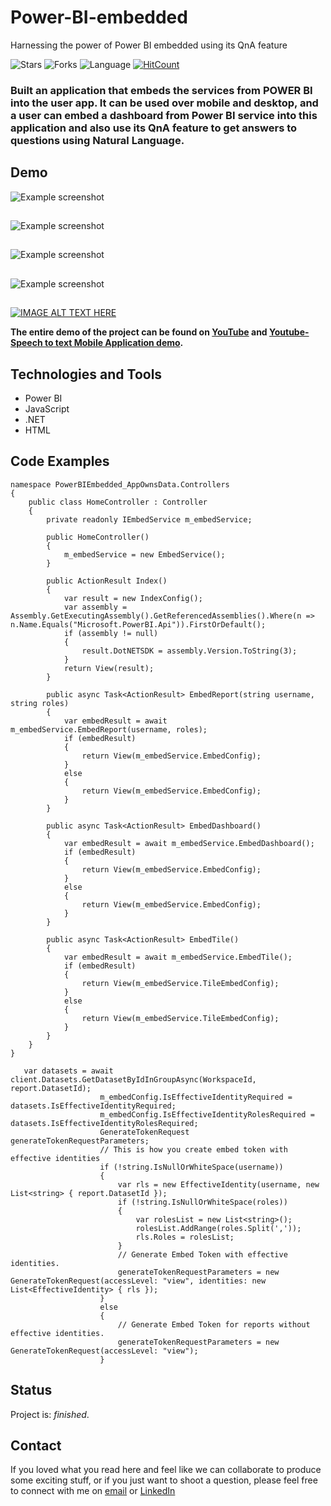 # Power-BI-embedded
Harnessing the power of Power BI embedded using its QnA feature

![Stars](https://img.shields.io/github/stars/ashish1993utd/Embedding-Power-BI-into-Mobile-Application.svg?style=social)
![Forks](https://img.shields.io/github/forks/ashish1993utd/Embedding-Power-BI-into-Mobile-Application.svg?style=social)
![Language](https://img.shields.io/github/languages/top/ashish1993utd/Embedding-Power-BI-into-Mobile-Application.svg)
[![HitCount](http://hits.dwyl.io/ashish1993utd/Embedding-Power-BI-into-Mobile-Application.svg)](http://hits.dwyl.io/ashish1993utd/Embedding-Power-BI-into-Mobile-Application)

### Built an application that embeds the services from POWER BI into the user app. It can be used over mobile and desktop, and a user can embed a dashboard from Power BI service into this application and also use its QnA feature to get answers to questions using Natural Language.

## Demo
![Example screenshot](./packages/4.gif)
##
![Example screenshot](./packages/1.gif)
## 
![Example screenshot](./packages/2.gif)
##
![Example screenshot](./packages/3.gif)
##
[![IMAGE ALT TEXT HERE](https://img.youtube.com/vi/CpbcTSYROik/0.jpg)](https://www.youtube.com/watch?v=CpbcTSYROik)

**The entire demo of the project can be found on [YouTube](https://www.youtube.com/watch?v=CpbcTSYROik) and [Youtube-Speech to text Mobile Application demo](https://www.youtube.com/watch?v=Afw9cN5ujS8).**

## Technologies and Tools
* Power BI 
* JavaScript
* .NET
* HTML
 
## Code Examples

````
namespace PowerBIEmbedded_AppOwnsData.Controllers
{
    public class HomeController : Controller
    {
        private readonly IEmbedService m_embedService;

        public HomeController()
        {
            m_embedService = new EmbedService();
        }

        public ActionResult Index()
        {
            var result = new IndexConfig();
            var assembly = Assembly.GetExecutingAssembly().GetReferencedAssemblies().Where(n => n.Name.Equals("Microsoft.PowerBI.Api")).FirstOrDefault();
            if (assembly != null)
            {
                result.DotNETSDK = assembly.Version.ToString(3);
            }
            return View(result);
        }

        public async Task<ActionResult> EmbedReport(string username, string roles)
        {
            var embedResult = await m_embedService.EmbedReport(username, roles);
            if (embedResult)
            {
                return View(m_embedService.EmbedConfig);
            }
            else
            {
                return View(m_embedService.EmbedConfig);
            }
        }

        public async Task<ActionResult> EmbedDashboard()
        {
            var embedResult = await m_embedService.EmbedDashboard();
            if (embedResult)
            {
                return View(m_embedService.EmbedConfig);
            }
            else
            {
                return View(m_embedService.EmbedConfig);
            }
        }

        public async Task<ActionResult> EmbedTile()
        {
            var embedResult = await m_embedService.EmbedTile();
            if (embedResult)
            {
                return View(m_embedService.TileEmbedConfig);
            }
            else
            {
                return View(m_embedService.TileEmbedConfig);
            }
        }
    }
}

````
````
   var datasets = await client.Datasets.GetDatasetByIdInGroupAsync(WorkspaceId, report.DatasetId);
                    m_embedConfig.IsEffectiveIdentityRequired = datasets.IsEffectiveIdentityRequired;
                    m_embedConfig.IsEffectiveIdentityRolesRequired = datasets.IsEffectiveIdentityRolesRequired;
                    GenerateTokenRequest generateTokenRequestParameters;
                    // This is how you create embed token with effective identities
                    if (!string.IsNullOrWhiteSpace(username))
                    {
                        var rls = new EffectiveIdentity(username, new List<string> { report.DatasetId });
                        if (!string.IsNullOrWhiteSpace(roles))
                        {
                            var rolesList = new List<string>();
                            rolesList.AddRange(roles.Split(','));
                            rls.Roles = rolesList;
                        }
                        // Generate Embed Token with effective identities.
                        generateTokenRequestParameters = new GenerateTokenRequest(accessLevel: "view", identities: new List<EffectiveIdentity> { rls });
                    }
                    else
                    {
                        // Generate Embed Token for reports without effective identities.
                        generateTokenRequestParameters = new GenerateTokenRequest(accessLevel: "view");
                    }

````

## Status
Project is: _finished_.  

## Contact
If you loved what you read here and feel like we can collaborate to produce some exciting stuff, or if you
just want to shoot a question, please feel free to connect with me on 
<a href="mailto: hello@sharma-ashish.com">email</a> or 
<a href="https://www.linkedin.com/in/ashishsharma1993/" target="_blank">LinkedIn</a>
